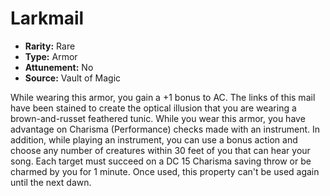 # Larkmail

- **Rarity:** Rare
- **Type:** Armor
- **Attunement:** No
- **Source:** Vault of Magic

While wearing this armor, you gain a +1 bonus to AC. The links of this mail have been stained to create the optical illusion that you are wearing a brown-and-russet feathered tunic. While you wear this armor, you have advantage on Charisma (Performance) checks made with an instrument. In addition, while playing an instrument, you can use a bonus action and choose any number of creatures within 30 feet of you that can hear your song. Each target must succeed on a DC 15 Charisma saving throw or be charmed by you for 1 minute. Once used, this property can't be used again until the next dawn.
